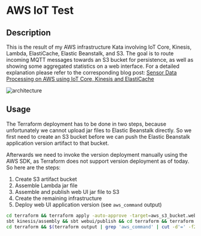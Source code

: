 # AWS IoT Test

## Description

This is the result of my AWS infrastructure Kata involving IoT Core, Kinesis, Lambda, ElastiCache, Elastic Beanstalk, and S3.
The goal is to route incoming MQTT messages towards an S3 bucket for persistence, as well as showing some aggregated statistics on a web interface.
For a detailed explanation please refer to the corresponding blog post: [Sensor Data Processing on AWS using IoT Core, Kinesis and ElastiCache](#)

![architecture](https://res.cloudinary.com/practicaldev/image/fetch/s--DQk3izBA--/c_limit%2Cf_auto%2Cfl_progressive%2Cq_auto%2Cw_880/https://thepracticaldev.s3.amazonaws.com/i/1zm11u6uwpo9vi3gureo.png)

## Usage

The Terraform deployment has to be done in two steps, because unfortunately we cannot upload jar files to Elastic Beanstalk directly. So we first need to create an S3 bucket before we can push the Elastic Beanstalk application version artifact to that bucket.

Afterwards we need to invoke the version deployment manually using the AWS SDK, as Terraform does not support version deployment as of today. So here are the steps:

1. Create S3 artifact bucket
2. Assemble Lambda jar file
3. Assemble and publish web UI jar file to S3
4. Create the remaining infrastructure
5. Deploy web UI application version (see `aws_command` output)

```bash
cd terraform && terraform apply -auto-approve -target=aws_s3_bucket.webui; cd -
sbt kinesis/assembly && sbt webui/publish && cd terraform && terraform apply -auto-approve; cd -
cd terraform && $(terraform output | grep 'aws_command' | cut -d'=' -f2) && cd -
```